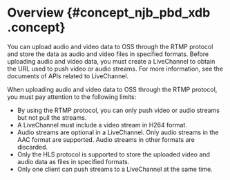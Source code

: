 # Overview {#concept_njb_pbd_xdb .concept}

You can upload audio and video data to OSS through the RTMP protocol and store the data as audio and video files in specified formats. Before uploading audio and video data, you must create a LiveChannel to obtain the URL used to push video or audio streams. For more information, see the documents of APIs related to LiveChannel.

When uploading audio and video data to OSS through the RTMP protocol, you must pay attention to the following limits:

-   By using the RTMP protocol, you can only push video or audio streams but not pull the streams.
-   A LiveChannel must include a video stream in H264 format.
-   Audio streams are optional in a LiveChannel. Only audio streams in the AAC format are supported. Audio streams in other formats are discarded.
-   Only the HLS protocol is supported to store the uploaded video and audio data as files in specified formats.
-   Only one client can push streams to a LiveChannel at the same time.

